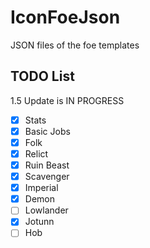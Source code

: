 # IconFoeJson
 JSON files of the foe templates

## TODO List
1.5 Update is IN PROGRESS

- [X] Stats
- [X] Basic Jobs
- [X] Folk
- [X] Relict
- [X] Ruin Beast
- [X] Scavenger
- [X] Imperial
- [X] Demon
- [ ] Lowlander
- [X] Jotunn
- [ ] Hob

